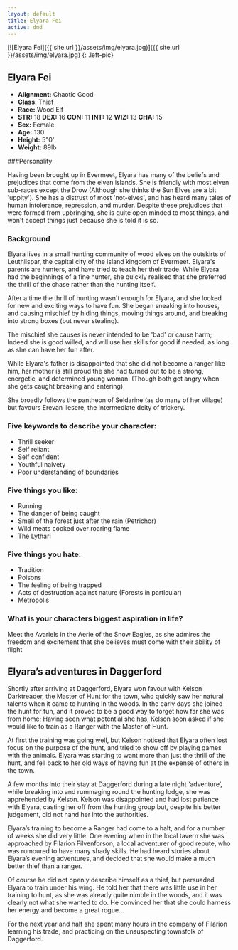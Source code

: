 ```yaml
---
layout: default
title: Elyara Fei
active: dnd
---
```


[![Elyara Fei]({{ site.url }}/assets/img/elyara.jpg)]({{ site.url }}/assets/img/elyara.jpg)
{: .left-pic}

## Elyara Fei

* **Alignment:** Chaotic Good
* **Class**: Thief
* **Race:** Wood Elf
* **STR:** 18 **DEX:** 16 **CON:** 11 **INT:** 12 **WIZ:** 13 **CHA:** 15
* **Sex:** Female
* **Age:** 130
* **Height:** 5"0'
* **Weight:** 89lb

###Personality

Having been brought up in Evermeet, Elyara has many of the beliefs and prejudices that come from the elven islands. She is friendly with most elven sub-races except the Drow (Although she thinks the Sun Elves are a bit 'uppity'). She has a distrust of most 'not-elves', and has heard many tales of human intolerance, repression, and murder. Despite these prejudices that were formed from upbringing, she is quite open minded to most things, and won't accept things just because she is told it is so.

### Background

Elyara lives in a small hunting community of wood elves on the outskirts of Leuthilspar, the capital city of the island kingdom of Evermeet. Elyara's parents are hunters, and have tried to teach her their trade. While Elyara had the beginnings of a fine hunter, she quickly realised that she preferred the thrill of the chase rather than the hunting itself.

After a time the thrill of hunting wasn't enough for Elyara, and she looked for new and exciting ways to have fun. She began sneaking into houses, and causing mischief by hiding things, moving things around, and breaking into strong boxes (but never stealing).

The mischief she causes is never intended to be 'bad' or cause harm; Indeed she is good willed, and will use her skills for good if needed, as long as she can have her fun after.

While Elyara's father is disappointed that she did not become a ranger like him, her mother is still proud the she had turned out to be a strong, energetic, and determined young woman. (Though both get angry when she gets caught breaking and entering)

She broadly follows the pantheon of Seldarine (as do many of her village) but favours Erevan Ilesere, the intermediate deity of trickery.

### Five keywords to describe your character:

 - Thrill seeker
 - Self reliant
 - Self confident
 - Youthful naivety
 - Poor understanding of boundaries

### Five things you like:

 - Running
 - The danger of being caught
 - Smell of the forest just after the rain (Petrichor)
 - Wild meats cooked over roaring flame
 - The Lythari

### Five things you hate:

 - Tradition
 - Poisons
 - The feeling of being trapped
 - Acts of destruction against nature (Forests in particular)
 - Metropolis

### What is your characters biggest aspiration in life?

Meet the Avariels in the Aerie of the Snow Eagles, as she admires the freedom and excitement that she believes must come with their ability of flight


## Elyara’s adventures in Daggerford

Shortly after arriving at Daggerford, Elyara won favour with Kelson Darktreader, the Master of Hunt for the town, who quickly saw her natural talents when it came to hunting in the woods. In the early days she joined the hunt for fun, and it proved to be a good way to forget how far she was from home; Having seen what potential she has, Kelson soon asked if she would like to train as a Ranger with the Master of Hunt.

At first the training was going well, but Kelson noticed that Elyara often lost focus on the purpose of the hunt, and tried to show off by playing games with the animals. Elyara was starting to want more than just the thrill of the hunt, and fell back to her old ways of having fun at the expense of others in the town.

A few months into their stay at Daggerford during a late night ‘adventure’, while breaking into and rummaging round the hunting lodge, she was apprehended by Kelson. Kelson was disappointed and had lost patience with Elyara, casting her off from the hunting group but, despite his better judgement, did not hand her into the authorities.

Elyara’s training to become a Ranger had come to a halt, and for a number of weeks she did very little. One evening when in the local tavern she was approached by Filarion Filvenforson, a local adventurer of good repute, who was rumoured to have many shady skills. He had heard stories about Elyara’s evening adventures, and decided that she would make a much better thief than a ranger.

Of course he did not openly describe himself as a thief, but persuaded Elyara to train under his wing. He told her that there was little use in her training to hunt, as she was already quite nimble in the woods, and it was clearly not what she wanted to do. He convinced her that she could harness her energy and become a great rogue...

For the next year and half she spent many hours in the company of Filarion learning his trade, and practicing on the unsuspecting townsfolk of Daggerford.